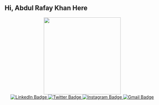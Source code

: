 ## Hi, Abdul Rafay Khan Here

<div id="header" align="center">
  <img src="https://i.giphy.com/media/v1.Y2lkPTc5MGI3NjExNnYzeWxkNnA2MnI5eXZ5ZTU2bDg1OTFyd3hzZWNtM3N3MzF6bzFqdyZlcD12MV9pbnRlcm5hbF9naWZfYnlfaWQmY3Q9Zw/qgQUggAC3Pfv687qPC/giphy.gif" width="250"/>
<div id="badges">
  <a href="your-linkedin-URL">
    <img src="https://img.shields.io/badge/LinkedIn-blue?style=for-the-badge&logo=linkedin&logoColor=white" alt="LinkedIn Badge"/>
  </a>
  <a href="your-twitter-URL">
    <img src="https://img.shields.io/badge/Twitter-blue?style=for-the-badge&logo=twitter&logoColor=white" alt="Twitter Badge"/>
  </a>
  <a href="your-instagram-URL">
    <img src="https://img.shields.io/badge/Instagram-red?style=for-the-badge&logo=instagram&logoColor=red" alt="Instagram Badge"/>
  </a>
  <a href="your-gmail-URL">
    <img src="https://img.shields.io/badge/Gmail?style=for-the-badge&logo=gmail&logoColor=white" alt="Gmail Badge"/>
  </a>
</div>
</div>



